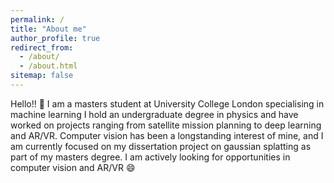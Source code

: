 ```yaml
---
permalink: /
title: "About me"
author_profile: true
redirect_from: 
  - /about/
  - /about.html
sitemap: false
---
```


Hello!! &#x1F44B; I am a masters student at University College London specialising in machine learning  I hold an undergraduate degree in physics and have worked on projects ranging from satellite mission planning to deep learning and AR/VR. Computer vision has been a longstanding interest of mine, and I am currently focused on my dissertation project on gaussian splatting as part of my masters degree.	I am actively looking for opportunities in computer vision and AR/VR &#128516; 



<!-- <center> <i>Words are overated so I use emojis to show my interests</i> <br> &#129302; &#128301; &#9917; &#127951;</center> -->

<!-- Search emojis here https://symbl.cc/en/ -->
<!-- Site-wide configuration
------
The 

Create content & metadata
------
For 

**Markdown generator**

I have

How to edit your site's GitHub repository
------
Many 

For more info
------
More info  -->
